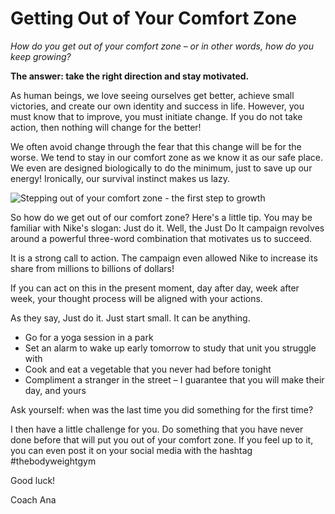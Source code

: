 # Getting Out of Your Comfort Zone

*How do you get out of your comfort zone – or in other words, how do you keep growing?*

**The answer: take the right direction and stay motivated.**

As human beings, we love seeing ourselves get better, achieve small victories, and create our own identity and success in life. However, you must know that to improve, you must initiate change. If you do not take action, then nothing will change for the better!

We often avoid change through the fear that this change will be for the worse. We tend to stay in our comfort zone as we know it as our safe place. We even are designed biologically to do the minimum, just to save up our energy! Ironically, our survival instinct makes us lazy.

![Stepping out of your comfort zone - the first step to growth](/blogs/gettingoutofcomfort/1.jpeg)

So how do we get out of our comfort zone? Here's a little tip. You may be familiar with Nike's slogan: Just do it. Well, the Just Do It campaign revolves around a powerful three-word combination that motivates us to succeed.

It is a strong call to action. The campaign even allowed Nike to increase its share from millions to billions of dollars!

If you can act on this in the present moment, day after day, week after week, your thought process will be aligned with your actions.

As they say, Just do it. Just start small. It can be anything.

- Go for a yoga session in a park
- Set an alarm to wake up early tomorrow to study that unit you struggle with
- Cook and eat a vegetable that you never had before tonight
- Compliment a stranger in the street – I guarantee that you will make their day, and yours

Ask yourself: when was the last time you did something for the first time?

I then have a little challenge for you. Do something that you have never done before that will put you out of your comfort zone. If you feel up to it, you can even post it on your social media with the hashtag #thebodyweightgym

Good luck!

Coach Ana